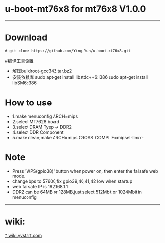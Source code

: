 # u-boot-mt76x8 for mt76x8 V1.0.0

***
# Download

	# git clone https://github.com/Ying-Yun/u-boot-mt76x8.git

#编译工具设置
* 解压buildroot-gcc342.tar.bz2
* 安装依赖库
	sudo apt-get install libstdc++6:i386
	sudo apt-get install libSM6:i386
# How to use
* 1.make menuconfig ARCH=mips
* 2.select MT7628 board
* 3.select DRAM Tyep -> DDR2
* 4.select DDR Component
* 5.make clean;make ARCH=mips CROSS_COMPILE=mipsel-linux-

# Note
* Press 'WPS(gpio38)' button when power on, then enter the failsafe web mode.
* change bps to 57600,fix gpio39,40,41,42 low when startup
* web failsafe IP is 192.168.1.1
* DDR2 can be 64MB or 128MB,just select 512Mbit or 1024Mbit in menuconfig
***

# wiki:
[* wiki.yystart.com](http://wiki.yystart.com)
